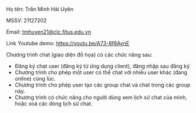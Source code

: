 ﻿Họ tên: Trần Minh Hải Uyên
 
MSSV: 21127202

Email: tmhuyen21@clc.fitus.edu.vn

Link Youtube demo: https://youtu.be/A73-8f8AynE

Chương trình chat (giao diện đồ họa) có các chức năng sau:
   - Đăng ký chat user (đăng ký từ ứng dụng client), đăng nhập sau đăng ký
   - Chương trình cho phép một user có thể chat với nhiều user khác (đang online) cùng lúc.
   - Chương trình cho phép user tạo các group chat và chat trong các group này.
   - Chương trình có chức năng cho người dùng xem lịch sử chat của mình, hoặc xoá các dòng lịch sử chat.
